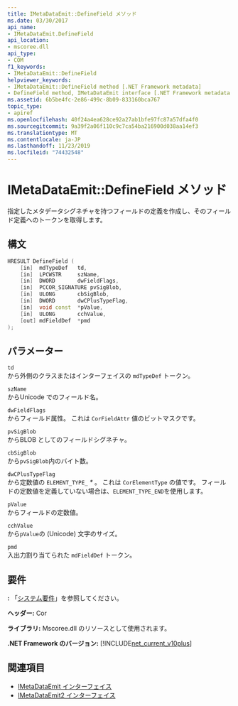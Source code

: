 ```yaml
---
title: IMetaDataEmit::DefineField メソッド
ms.date: 03/30/2017
api_name:
- IMetaDataEmit.DefineField
api_location:
- mscoree.dll
api_type:
- COM
f1_keywords:
- IMetaDataEmit::DefineField
helpviewer_keywords:
- IMetaDataEmit::DefineField method [.NET Framework metadata]
- DefineField method, IMetaDataEmit interface [.NET Framework metadata
ms.assetid: 6b5be4fc-2e86-499c-8b09-833160bca767
topic_type:
- apiref
ms.openlocfilehash: 40f24a4ea628ce92a27ab1bfe97fc87a57dfa4f0
ms.sourcegitcommit: 9a39f2a06f110c9c7ca54ba216900d038aa14ef3
ms.translationtype: MT
ms.contentlocale: ja-JP
ms.lasthandoff: 11/23/2019
ms.locfileid: "74432548"
---
```

# <a name="imetadataemitdefinefield-method"></a>IMetaDataEmit::DefineField メソッド
指定したメタデータシグネチャを持つフィールドの定義を作成し、そのフィールド定義へのトークンを取得します。  
  
## <a name="syntax"></a>構文  
  
```cpp  
HRESULT DefineField (   
    [in]  mdTypeDef   td,   
    [in]  LPCWSTR     szName,   
    [in]  DWORD       dwFieldFlags,   
    [in]  PCCOR_SIGNATURE pvSigBlob,   
    [in]  ULONG       cbSigBlob,   
    [in]  DWORD       dwCPlusTypeFlag,   
    [in]  void const  *pValue,   
    [in]  ULONG       cchValue,   
    [out] mdFieldDef  *pmd   
);  
```  
  
## <a name="parameters"></a>パラメーター  
 `td`  
 から外側のクラスまたはインターフェイスの `mdTypeDef` トークン。  
  
 `szName`  
 からUnicode でのフィールド名。  
  
 `dwFieldFlags`  
 からフィールド属性。 これは `CorFieldAttr` 値のビットマスクです。  
  
 `pvSigBlob`  
 からBLOB としてのフィールドシグネチャ。  
  
 `cbSigBlob`  
 から`pvSigBlob`内のバイト数。  
  
 `dwCPlusTypeFlag`  
 から定数値の `ELEMENT_TYPE_` *\** 。 これは `CorElementType` の値です。 フィールドの定数値を定義していない場合は、`ELEMENT_TYPE_END`を使用します。  
  
 `pValue`  
 からフィールドの定数値。  
  
 `cchValue`  
 から`pValue`の (Unicode) 文字のサイズ。  
  
 `pmd`  
 入出力割り当てられた `mdFieldDef` トークン。  
  
## <a name="requirements"></a>要件  
 **:** 「[システム要件](../../../../docs/framework/get-started/system-requirements.md)」を参照してください。  
  
 **ヘッダー:** Cor  
  
 **ライブラリ:** Mscoree.dll のリソースとして使用されます。  
  
 **.NET Framework のバージョン:** [!INCLUDE[net_current_v10plus](../../../../includes/net-current-v10plus-md.md)]  
  
## <a name="see-also"></a>関連項目

- [IMetaDataEmit インターフェイス](../../../../docs/framework/unmanaged-api/metadata/imetadataemit-interface.md)
- [IMetaDataEmit2 インターフェイス](../../../../docs/framework/unmanaged-api/metadata/imetadataemit2-interface.md)
